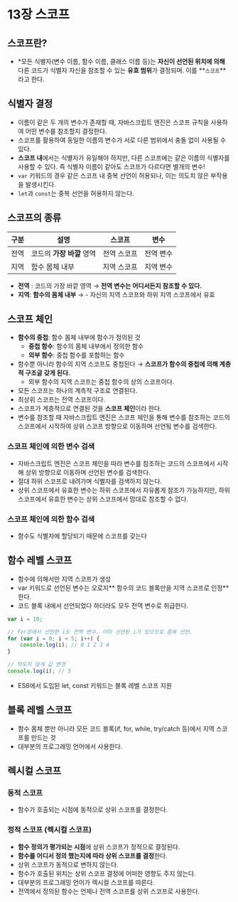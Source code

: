 # 13장 스코프

## 스코프란?
- *모든 식별자(변수 이름, 함수 이름, 클래스 이름 등)는 **자신이 선언된 위치에 의해**  다른 코드가 식별자 자신을  참조할 수 있는 **유효 범위**가 결정되며. 이를 **`스코프`**라고 한다.

## 식별자 결정
- 이름이 같은 두 개의 변수가 존재할 때, 자바스크립트 엔진은 스코프 규칙을 사용하여 어떤 변수를 참조할지 결정한다.
- 스코프를 활용하여 동일한 이름의 변수가 서로 다른 범위에서 충돌 없이 사용될 수 있다.
- **스코프 내**에서는 식별자가 유일해야 하지만, 다른 스코프에는 같은 이름의 식별자를 사용할 수 있다. 즉 식별자 이름이 같아도 스코프가 다르다면 별개의 변수!
- `var` 키워드의 경우 같은 스코프 내 중복 선언이 허용되나, 이는 의도치 않은 부작용을 발생시킨다.
- `let`과 `const`는 중복 선언을 허용하지 않는다.

## 스코프의 종류

| 구분 | 설명 | 스코프 | 변수 |
|----------|----------|----------|----------|
|   전역   |   코드의 **가장 바깥** 영역   |   전역 스코프   |   전역 변수   |
|   지역   |   함수 몸체 내부  |   지역 스코프   |   지역 변수   |

- **전역** : 코드의 가장 바깥 영역 → **전역 변수는 어디서든지 참조할 수 있다.**
- **지역**: **함수의 몸체 내부** → - 자신의 지역 스코프와 하위 지역 스코프에서 유효

## 스코프 체인
- **함수의 중첩**: 함수 몸체 내부에 함수가 정의된 것
    - **중첩 함수**: 함수의 몸체 내부에서 정의한 함수
    - **외부 함수**: 중첩 함수를 포함하는 함수
- 함수뿐 아니라 함수의 지역 스코프도 중첩된다 → **스코프가 함수의 중첩에 의해 계층적 구조글 갖게 된다.**
    - 외부 함수의 지역 스코프는 중첩 함수의 상의 스코프이다.
- 모든 스코프는 하나의 계측적 구조로 연결된다.
- 최상위 스코프는 전역 스코프이다.
- 스코프가 계층적으로 연결된 것을 **스코프 체인**이라 한다.
- 변수를 참조할 때 자바스크립트 엔진은 스코프 체인을 통해 변수를 참조하는 코드의 스코프에서 시작하여 상위 스코프 방향으로 이동하며 선언됰 변수를 검색한다. 

### 스코프 체인에 의한 변수 검색
- 자바스크립트 엔진은 스코프 체인을 따라 변수를 참조하는 코드의 스코프에서 시작해 상위 방향으로 이동하며 선언된 변수를 검색한다.
- 절대 하위 스코프로 내려가며 식별자를 검색하지 않는다.
- 상위 스코프에서 유효한 변수는 하위 스코프에서 자유롭게 참조가 가능하지만, 하위 스코프에서 유효한 변수는 상위 스코프에서 맘대로 참조할 수 없다.

### 스코프 체인에 의한 함수 검색
- 함수도 식별자에 할당되기 때문에 스코프를 갖는다

## 함수 레벨 스코프
- 함수에 의해서만 지역 스코프가 생성
- var 키워드로 선언된 변수는 오로지** 함수의 코드 블록만을 지역 스코프로 인정**한다.
- 코드 블록 내에서 선언되었다 하더라도 모두 전역 변수로 취급한다.

```javascript
var i = 10;

// for문에서 선언한 i도 전역 변수. 이미 선언된 i가 있으므로 중복 선언.
for (var i = 0; i < 5; i++) {
    console.log(i); // 0 1 2 3 4
}

// 의도치 않게 값 변경
console.log(i); // 5
```
- ES6에서 도입된 let, const 키워드는 블록 레벨 스코프 지원

## 블록 레벨 스코프
- 함수 몸체 뿐만 아니라 모든 코드 블록(if, for, while, try/catch 등)에서 지역 스코프를 만드는 것
- 대부분의 프로그래밍 언어에서 사용한다.

## 렉시컬 스코프

### 동적 스코프
- 함수가 호출되는 시점에 동적으로 상위 스코프를 결정한다.

### 정적 스코프 (렉시컬 스코프)
- **함수 정의가 평가되는 시점**에 상위 스코프가 정적으로 결정된다.
- **함수를 어디서 정의 했는지에 따라 상위 스코프를 결정**한다.
- 상위 스코프가 동적으로 변하지 않는다.
- 함수가 호출된 위치는 상위 스코프 결정에 어떠한 영향도 주지 않는다.
- 대부분의 프로그래밍 언어가 렉시컬 스코프를 따른다.
- 전역에서 정의된 함수는 언제나 전역 스코프를 상위 스코프로 사용한다.





